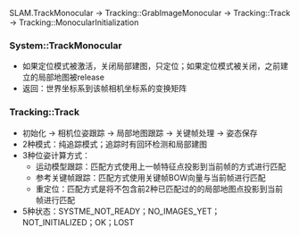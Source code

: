 SLAM.TrackMonocular -> Tracking::GrabImageMonocular -> Tracking::Track -> Tracking::MonocularInitialization

### System::TrackMonocular
* 如果定位模式被激活，关闭局部建图，只定位；如果定位模式被关闭，之前建立的局部地图被release
* 返回：世界坐标系到该帧相机坐标系的变换矩阵
### Tracking::Track
* 初始化 -> 相机位姿跟踪 -> 局部地图跟踪 -> 关键帧处理 -> 姿态保存
* 2种模式：纯追踪模式；追踪时有回环检测和局部建图
* 3种位姿计算方式：
  * 运动模型跟踪：匹配方式使用上一帧特征点投影到当前帧的方式进行匹配
  * 参考关键帧跟踪：匹配方式使用关键帧BOW向量与当前帧进行匹配
  * 重定位：匹配方式是将不包含前2种已匹配过的的局部地图点投影到当前帧进行匹配
* 5种状态：SYSTME_NOT_READY；NO_IMAGES_YET；NOT_INITIALIZED；OK；LOST